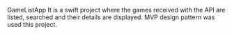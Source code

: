 GameListApp 
It is a swift project where the games received with the API are listed, searched and their details are displayed. MVP design pattern was used this project.
